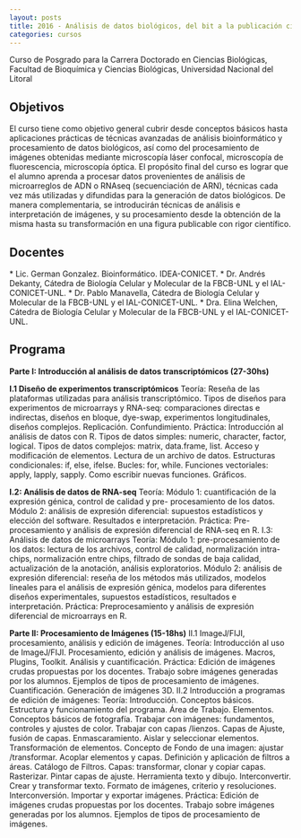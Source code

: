 ```yaml
---
layout: posts
title: 2016 - Análisis de datos biológicos, del bit a la publicación científica
categories: cursos
---
```


Curso de Posgrado para la Carrera Doctorado en Ciencias Biológicas, Facultad de Bioquímica y Ciencias Biológicas, Universidad Nacional del Litoral

<h2>Objetivos</h2>
El curso tiene como objetivo general cubrir desde conceptos básicos hasta aplicaciones prácticas de técnicas avanzadas de análisis bioinformático y procesamiento de datos biológicos, así como del procesamiento de imágenes obtenidas mediante microscopía láser confocal, microscopía de fluorescencia, microscopía óptica. El propósito final del curso es lograr que el alumno aprenda a procesar datos provenientes de análisis de microarreglos de ADN o RNAseq (secuenciación de ARN), técnicas cada vez más utilizadas y difundidas para la generación de datos biológicos. De manera complementaria, se introducirán técnicas
de análisis e interpretación de imágenes, y su procesamiento desde la obtención de la misma hasta su transformación en una figura publicable con rigor científico.

<h2>Docentes</h2>
* Lic. German Gonzalez. Bioinformático. IDEA-CONICET.
* Dr. Andrés Dekanty, Cátedra de Biología Celular y Molecular de la FBCB-UNL y el IAL-CONICET-UNL.
* Dr. Pablo Manavella, Cátedra de Biología Celular y Molecular de la FBCB-UNL y el IAL-CONICET-UNL.
* Dra. Elina Welchen, Cátedra de Biología Celular y Molecular de la FBCB-UNL y el IAL-CONICET-UNL.

<h2>Programa</h2>
<strong>Parte I: Introducción al análisis de datos transcriptómicos (27-30hs)</strong>

<strong>I.1 Diseño de experimentos transcriptómicos</strong>
Teoría: Reseña de las plataformas utilizadas para análisis transcriptómico. Tipos de
diseños para experimentos de microarrays y RNA-seq: comparaciones directas e
indirectas, diseños en bloque, dye-swap, experimentos longitudinales, diseños
complejos. Replicación. Confundimiento.
Práctica: Introducción al análisis de datos con R. Tipos de datos simples: numeric,
character, factor, logical. Tipos de datos complejos: matrix, data.frame, list. Acceso y
modificación de elementos. Lectura de un archivo de datos. Estructuras
condicionales: if, else, ifelse. Bucles: for, while. Funciones vectoriales: apply, lapply,
sapply. Como escribir nuevas funciones. Gráficos.

<strong>I.2: Análisis de datos de RNA-seq</strong>
Teoría: Módulo 1: cuantificación de la expresión génica, control de calidad y pre-
procesamiento de los datos. Módulo 2: análisis de expresión diferencial: supuestos
estadísticos y elección del software. Resultados e interpretación.
Práctica: Pre-procesamiento y análisis de expresión diferencial de RNA-seq en R.
I.3: Análisis de datos de microarrays
Teoría: Módulo 1: pre-procesamiento de los datos: lectura de los archivos, control de
calidad, normalización intra-chips, normalización entre chips, filtrado de sondas de
baja calidad, actualización de la anotación, análisis exploratorios. Módulo 2: análisis
de expresión diferencial: reseña de los métodos más utilizados, modelos lineales
para el análisis de expresión génica, modelos para diferentes diseños
experimentales, supuestos estadísticos, resultados e interpretación.
Práctica: Preprocesamiento y análisis de expresión diferencial de microarrays en R.

<strong>Parte II: Procesamiento de Imágenes (15-18hs)</strong>
II.1 ImageJ/FIJI, procesamiento, análisis y edición de imágenes.
Teoría: Introducción al uso de ImageJ/FIJI. Procesamiento, edición y análisis de
imágenes. Macros, Plugins, Toolkit. Análisis y cuantificación.
Práctica: Edición de imágenes crudas propuestas por los docentes. Trabajo sobre
imágenes generadas por los alumnos. Ejemplos de tipos de procesamiento de
imágenes. Cuantificación. Generación de imágenes 3D.
II.2 Introducción a programas de edición de imágenes:
Teoría: Introducción. Conceptos básicos. Estructura y funcionamiento del programa.
Área de Trabajo. Elementos. Conceptos básicos de fotografía.
Trabajar con imágenes: fundamentos, controles y ajustes de color. Trabajar con
capas /lienzos. Capas de Ajuste, fusión de capas. Enmascaramiento. Aislar y
seleccionar elementos. Transformación de elementos. Concepto de Fondo de una
imagen: ajustar /transformar. Acoplar elementos y capas. Definición y aplicación de
filtros a áreas. Catálogo de Filtros. Capas: transformar, clonar y copiar capas.
Rasterizar. Pintar capas de ajuste. Herramienta texto y dibujo. Interconvertir. Crear y
transformar texto. Formato de imágenes, criterio y resoluciones. Interconversión.
Importar y exportar imágenes.
Práctica: Edición de imágenes crudas propuestas por los docentes. Trabajo sobre
imágenes generadas por los alumnos. Ejemplos de tipos de procesamiento de
imágenes.


